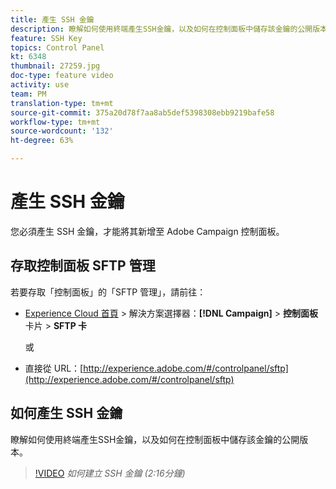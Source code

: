```yaml
---
title: 產生 SSH 金鑰
description: 瞭解如何使用終端產生SSH金鑰，以及如何在控制面板中儲存該金鑰的公開版本。
feature: SSH Key
topics: Control Panel
kt: 6348
thumbnail: 27259.jpg
doc-type: feature video
activity: use
team: PM
translation-type: tm+mt
source-git-commit: 375a20d78f7aa8ab5def5398308ebb9219bafe58
workflow-type: tm+mt
source-wordcount: '132'
ht-degree: 63%

---
```



# 產生 SSH 金鑰

您必須產生 SSH 金鑰，才能將其新增至 Adobe Campaign 控制面板。

## 存取控制面板 SFTP 管理

若要存取「控制面板」的「SFTP 管理」，請前往：

* [Experience Cloud 首頁](https://experience.adobe.com/#/home) > 解決方案選擇器：**[!DNL Campaign]** > **控制面板** 卡片 > **SFTP 卡**

   或
* 直接從 URL：[http://experience.adobe.com/#/controlpanel/sftp](http://experience.adobe.com/#/controlpanel/sftp)

## 如何產生 SSH 金鑰

瞭解如何使用終端產生SSH金鑰，以及如何在控制面板中儲存該金鑰的公開版本。

>[!VIDEO](https://video.tv.adobe.com/v/27259?quality=12)
*如何建立 SSH 金鑰 (2:16分鐘)*